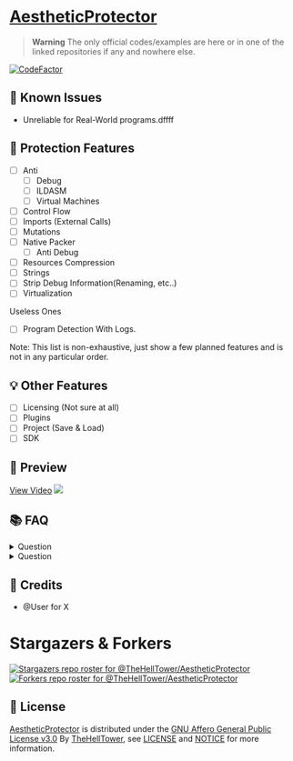 # [AestheticProtector](https://github.com/TheHellTower/AestheticProtector)

> **Warning** The only official codes/examples are here or in one of the linked repositories if any and nowhere else.

[![CodeFactor](https://www.codefactor.io/repository/github/thehelltower/aestheticprotector/badge)](https://www.codefactor.io/repository/github/thehelltower/aestheticprotector)


## :bug: Known Issues

- Unreliable for Real-World programs.dffff

## 🔐 Protection Features

- [ ] Anti
    - [ ] Debug
    - [ ] ILDASM
    - [ ] Virtual Machines
- [ ] Control Flow
- [ ] Imports (External Calls)
- [ ] Mutations
- [ ] Native Packer
    - [ ] Anti Debug
- [ ] Resources Compression
- [ ] Strings
- [ ] Strip Debug Information(Renaming, etc..)
- [ ] Virtualization

Useless Ones
- [ ] Program Detection With Logs.


Note: This list is non-exhaustive, just show a few planned features and is not in any particular order.

## 💡 Other Features

- [ ] Licensing (Not sure at all)
- [ ] Plugins
- [ ] Project (Save & Load)
- [ ] SDK

## 🎥 Preview

[View Video](https://i.imgur.com/ID.mp4)
[![](https://i.imgur.com/ID.jpeg)](https://i.imgur.com/ID.mp4)


## 📚 FAQ

<details>
    <summary>
        Question
    </summary>
    Answer.
</details>
<details>
    <summary>
        Question
    </summary>
    Answer.
</details>

## 📢 Credits

- @User for X

# Stargazers & Forkers
[![Stargazers repo roster for @TheHellTower/AestheticProtector](https://reporoster.com/stars/dark/notext/TheHellTower/AestheticProtector)](https://github.com/TheHellTower/AestheticProtector/stargazers) <br> [![Forkers repo roster for @TheHellTower/AestheticProtector](https://reporoster.com/forks/dark/notext/TheHellTower/AestheticProtector)](https://github.com/TheHellTower/AestheticProtector/network/members)

## 📜 License
[AestheticProtector](https://github.com/TheHellTower/AestheticProtector) is distributed under the [GNU Affero General Public License v3.0](https://choosealicense.com/licenses/agpl-3.0) By [TheHellTower](https://github.com/TheHellTower), see [LICENSE](https://github.com/TheHellTower/AestheticProtector/blob/main/LICENSE) and [NOTICE](https://github.com/TheHellTower/AestheticProtector/blob/main/NOTICE) for more information.